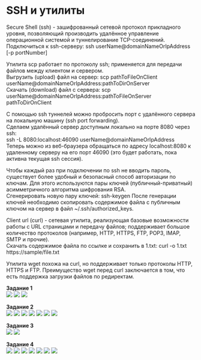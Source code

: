 # SSH и утилиты  
Secure Shell (ssh) - зашифрованный сетевой протокол прикладного уровня, позволяющий производить удалённое управление операционной системой и туннелирование TCP-соединений.  
Подключиться к ssh-серверу: ssh userName@domainNameOrIpAddress [-p portNumber]  

Утилита scp работает по протоколу ssh; применяется для передачи файлов между клиентом и сервером.  
Выгрузить (upload) файл на сервер: scp pathToFileOnClient userName@domainNameOrIpAddress:pathToDirOnServer  
Скачать (download) файл с сервера: scp userName@domainNameOrIpAddress:pathToFileOnServer pathToDirOnClient  

С помощью ssh туннелей можно пробросить порт с удалённого сервера на локальную машину (ssh port forwarding).  
Сделаем удалённый сервер доступным локально на порте 8080 через ssh:  
ssh -L 8080:localhost:46090 userName@domainNameOrIpAddress  
Теперь можно из веб-браузера обращаться по адресу localhost:8080 к удаленному серверу на его порт 46090 (это будет работать, пока активна текущая ssh сессия).  

Чтобы каждый раз при подключении по ssh не вводить пароль, существует более удобный и безопасный способ авторизации по ключам. Для этого используются пары ключей (публичный-приватный) асимметричного алгоритма шифрования RSA.  
Сгенерировать новую пару ключей: ssh-keygen
После генерации ключей необходимо скопировать содержимое файла с публичным ключом на сервер в файл ~/.ssh/authorized_keys.  

Client url (curl) - сетевая утилита, реализующая базовые возможности работы с URL страницами и передачу файлов; поддерживает большое количество протоколов (например, HTTP, HTTPS, FTP, POP3, IMAP, SMTP и прочие).  
Скачать содержимое файла по ссылке и сохранить в 1.txt: curl -o 1.txt https://sample/file.txt

Утилита wget похожа на curl, но поддерживает только протоколы HTTP, HTTPS и FTP. Преимущество wget перед curl заключается в том, что есть поддержка загрузки файлов по редиректам.  

**Задание 1**  
![](https://raw.githubusercontent.com/MickeyMouseMouse/NetworksLab2021/ssh/ssh/images/task1_1.PNG "")
![](https://raw.githubusercontent.com/MickeyMouseMouse/NetworksLab2021/ssh/ssh/images/task1_2.PNG "")
![](https://raw.githubusercontent.com/MickeyMouseMouse/NetworksLab2021/ssh/ssh/images/task1_3.PNG "")

**Задание 2**  
![](https://raw.githubusercontent.com/MickeyMouseMouse/NetworksLab2021/ssh/ssh/images/task2_1.PNG "")
![](https://raw.githubusercontent.com/MickeyMouseMouse/NetworksLab2021/ssh/ssh/images/task2_2.PNG "")
![](https://raw.githubusercontent.com/MickeyMouseMouse/NetworksLab2021/ssh/ssh/images/task2_3.PNG "")
![](https://raw.githubusercontent.com/MickeyMouseMouse/NetworksLab2021/ssh/ssh/images/task2_4.PNG "")
![](https://raw.githubusercontent.com/MickeyMouseMouse/NetworksLab2021/ssh/ssh/images/task2_5.PNG "")
![](https://raw.githubusercontent.com/MickeyMouseMouse/NetworksLab2021/ssh/ssh/images/task2_6.PNG "")
![](https://raw.githubusercontent.com/MickeyMouseMouse/NetworksLab2021/ssh/ssh/images/task2_7.PNG "")

**Задание 3**  
![](https://raw.githubusercontent.com/MickeyMouseMouse/NetworksLab2021/ssh/ssh/images/task3_1.PNG "")
![](https://raw.githubusercontent.com/MickeyMouseMouse/NetworksLab2021/ssh/ssh/images/task3_2.PNG "")

**Задание 4**  
![](https://raw.githubusercontent.com/MickeyMouseMouse/NetworksLab2021/ssh/ssh/images/task4_1.PNG "")
![](https://raw.githubusercontent.com/MickeyMouseMouse/NetworksLab2021/ssh/ssh/images/task4_2.PNG "")
![](https://raw.githubusercontent.com/MickeyMouseMouse/NetworksLab2021/ssh/ssh/images/task4_3.PNG "")
![](https://raw.githubusercontent.com/MickeyMouseMouse/NetworksLab2021/ssh/ssh/images/task4_4.PNG "")
![](https://raw.githubusercontent.com/MickeyMouseMouse/NetworksLab2021/ssh/ssh/images/task4_5.PNG "")
![](https://raw.githubusercontent.com/MickeyMouseMouse/NetworksLab2021/ssh/ssh/images/task4_6.PNG "")
![](https://raw.githubusercontent.com/MickeyMouseMouse/NetworksLab2021/ssh/ssh/images/task4_7.PNG "")